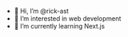- 👋 Hi, I’m @rick-ast
- 👀 I’m interested in web development
- 🌱 I’m currently learning Next.js

<!---
rick-ast/rick-ast is a ✨ special ✨ repository because its `README.md` (this file) appears on your GitHub profile.
You can click the Preview link to take a look at your changes.
--->
